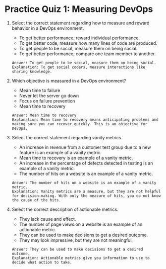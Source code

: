 # Practice Quiz 1: Measuring DevOps

1. Select the correct statement regarding how to measure and reward behavior in a DevOps environment.
    - To get better performance, reward individual performance.
    - To get better code, measure how many lines of code are produced.
    - To get people to be social, measure them on being social.
    - To get better performance, compare one team member to another.
    ```
    Answer: To get people to be social, measure them on being social.
    Explanation: To get social coders, measure interactions like sharing knowledge.
    ```

2. Which objective is measured in a DevOps environment?
    - Mean time to failure
    - Never let the server go down 
    - Focus on failure prevention
    - Mean time to recovery
    ```
    Answer: Mean time to recovery
    Explanation: Mean time to recovery means anticipating problems and making sure you can recover quickly. This is an objective for DevOps.
    ```
    
3. Select the correct statement regarding vanity metrics.
    - An increase in revenue from a customer test group due to a new feature is an example of a vanity metric.
    - Mean time to recovery is an example of a vanity metric.
    - An increase in the percentage of defects detected in testing is an example of a vanity metric.
    - The number of hits on a website is an example of a vanity metric.
    ```
    Answer: The number of hits on a website is an example of a vanity metric.
    Explanation: Vanity metrics are a measure, but they are not helpful for decision-making. With only the measure of hits, you do not know the cause of the hits.
    ```
    
4. Select the correct description of actionable metrics.
    - They lack cause and effect.
    - The number of page views on a website is an example of an actionable metric.
    - They can be used to make decisions to get a desired outcome.
    - They may look impressive, but they are not meaningful.
    ```
    Answer: They can be used to make decisions to get a desired outcome.
    Explanation: Actionable metrics give you information to use to decide what action to take.
    ```